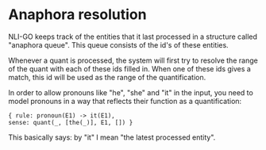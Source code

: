 # Anaphora resolution

NLI-GO keeps track of the entities that it last processed in a structure called "anaphora queue". This queue consists of
the id's of these entities.

Whenever a quant is processed, the system will first try to resolve the range of the quant with each of
these ids filled in. When one of these ids gives a match, this id will be used as the range of the quantification.

In order to allow pronouns like "he", "she" and "it" in the input, you need to model pronouns in a way that reflects
their function as a quantification:

    { rule: pronoun(E1) -> it(E1),                                          sense: quant(_, [the(_)], E1, []) }

This basically says: by "it" I mean "the latest processed entity".